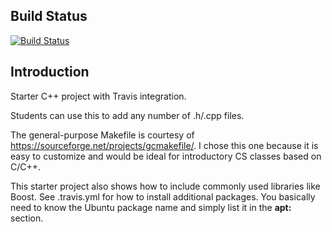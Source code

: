 Build Status
---------------

[![Build Status](https://travis-ci.org/mpapka/c-travis.svg?branch=master)](https://travis-ci.org/mpapka/c-travis)

Introduction
-------------

Starter C++ project with Travis integration.

Students can use this to add any number of .h/.cpp files.

The general-purpose Makefile is courtesy of https://sourceforge.net/projects/gcmakefile/.
I chose this one because it is easy to customize and would be ideal for introductory CS classes based on C/C++.

This starter project also shows how to include commonly used libraries like Boost. 
See .travis.yml for how to install additional packages.
You basically need to know the Ubuntu package name and simply list it in the **apt:** section.


